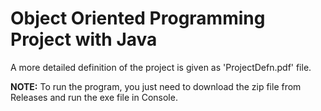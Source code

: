 # Object Oriented Programming Project with Java
A more detailed definition of the project is given as 'ProjectDefn.pdf' file.
<br>

**NOTE:** To run the program, you just need to download the zip file from Releases and run the exe file in Console.
